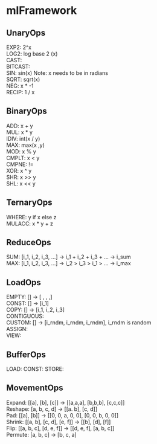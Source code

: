 # mlFramework

## UnaryOps
EXP2: 2^x  
LOG2: log base 2 (x)  
CAST:  
BITCAST:  
SIN: sin(x) Note: x needs to be in radians  
SQRT: sqrt(x)    
NEG: x * -1  
RECIP: 1 / x  

## BinaryOps
ADD: x + y  
MUL: x * y  
IDIV: int(x / y)  
MAX: max(x ,y)  
MOD: x % y  
CMPLT: x < y  
CMPNE: !=  
XOR: x ^ y  
SHR: x >> y  
SHL: x << y  

## TernaryOps
WHERE: y if x else z  
MULACC: x * y + z  

## ReduceOps
SUM: [i_1, i_2, i_3, ...] -> i_1 + i_2 + i_3 + ... -> i_sum  
MAX: [i_1, i_2, i_3, ...] -> i_2 > i_3 > i_1 > ... -> i_max  

## LoadOps
EMPTY: [] -> [ , , ,]  
CONST: [] -> [i_1]   
COPY: [] -> [i_1, i_2, i_3]  
CONTIGUOUS:  
CUSTOM: [] -> [i_rndm, i_rndm, i_rndm], i_rndm is random   
ASSIGN:  
VIEW:  

## BufferOps
LOAD: 
CONST:
STORE:

## MovementOps
Expand: [[a], [b], [c]] -> [[a,a,a], [b,b,b], [c,c,c]]  
Reshape:  [a, b, c, d] -> [[a. b], [c, d]]  
Pad: [[a], [b]] -> [[0, 0, a, 0, 0], [0, 0, b, 0, 0]]  
Shrink: [[a, b], [c, d], [e, f]] -> [[b], [d], [f]]   
Flip: [[a, b, c], [d, e, f]] -> [[d, e, f], [a, b, c]]  
Permute: [a, b, c] -> [b, c, a]  